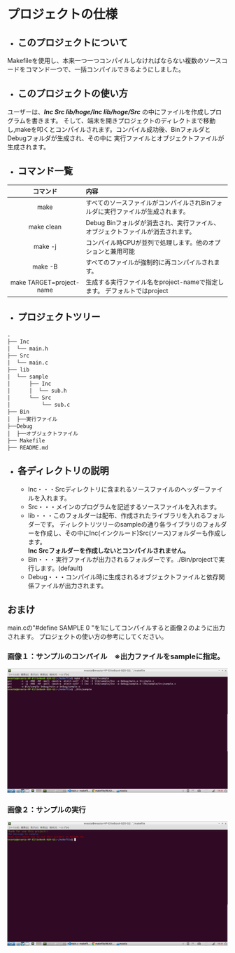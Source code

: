 # プロジェクトの仕様  

- ## このプロジェクトについて  
Makefileを使用し、本来一つ一つコンパイルしなければならない複数のソースコードをコマンド一つで、一括コンパイルできるようにしました。

- ## このプロジェクトの使い方  
ユーザーは、***Inc Src lib/hoge/Inc lib/hoge/Src*** の中にファイルを作成しプログラムを書きます。
そして、端末を開きプロジェクトのディレクトまで移動し,makeを叩くとコンパイルされます。コンパイル成功後、BinフォルダとDebugフォルダが生成され、その中に
実行ファイルとオブジェクトファイルが生成されます。

- ## コマンド一覧
| コマンド | 内容 |
|:---------:|:------------------------------------------------------|
| make | すべてのソースファイルがコンパイルされBinフォルダに実行ファイルが生成されます。 |
| make clean | Debug Binフォルダが消去され、実行ファイル、オブジェクトファイルが消去されます。 |
| make -j | コンパイル時CPUが並列で処理します。他のオプションと兼用可能 |
| make -B | すべてのファイルが強制的に再コンパイルされます。 |
| make TARGET=project-name | 生成する実行ファイル名をproject-nameで指定します。 デフォルトではproject |


- ## プロジェクトツリー
~~~:txt
.
├── Inc
│  └── main.h
├── Src
│  └── main.c
├── lib
│  └── sample
│      ├── Inc
│      │  └── sub.h
│      └── Src
│          └── sub.c
├── Bin
│  ├──実行ファイル
├──Debug
│  ├──オブジェクトファイル
├── Makefile
├── README.md
~~~
- ## 各ディレクトリの説明
    - Inc・・・Srcディレクトリに含まれるソースファイルのヘッダーファイルを入れます。
    - Src・・・メインのプログラムを記述するソースファイルを入れます。
    - lib・・・このフォルダーは配布、作成されたライブラリを入れるフォルダーです。
      ディレクトリツリーのsampleの通り各ライブラリのフォルダーを作成し、その中にInc(インクルード)Src(ソース)フォルダーも作成します。  
      **Inc Srcフォルダーを作成しないとコンパイルされません。**
    - Bin・・・実行ファイルが出力されるフォルダーです。./Bin/projectで実行します。(default)
    - Debug・・・コンパイル時に生成されるオブジェクトファイルと依存関係ファイルが出力されます。

## おまけ
  main.cの"#define SAMPLE 0 "を1にしてコンパイルすると画像２のように出力されます。
  プロジェクトの使い方の参考にしてください。
### 画像１：サンプルのコンパイル　※出力ファイルをsampleに指定。
![pic1](pictures/compile.png)
### 画像２：サンプルの実行
![pic2](pictures/output.png)
